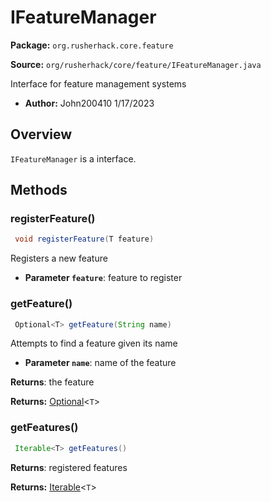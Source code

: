 # IFeatureManager

**Package:** `org.rusherhack.core.feature`

**Source:** `org/rusherhack/core/feature/IFeatureManager.java`

Interface for feature management systems
* **Author:** John200410 1/17/2023



## Overview

`IFeatureManager` is a interface.

## Methods

### registerFeature()

```java
 void registerFeature(T feature)
```

Registers a new feature
* **Parameter `feature`**: feature to register



### getFeature()

```java
 Optional<T> getFeature(String name)
```

Attempts to find a feature given its name
* **Parameter `name`**: name of the feature


**Returns**: the feature



**Returns:** [Optional](https://docs.oracle.com/en/java/javase/21/docs/api/java.base/java/util/Optional.html)<`T`>

### getFeatures()

```java
 Iterable<T> getFeatures()
```

**Returns**: registered features



**Returns:** [Iterable](https://docs.oracle.com/en/java/javase/21/docs/api/java.base/java/lang/Iterable.html)<`T`>

